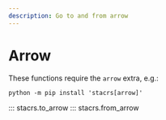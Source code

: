 ```yaml
---
description: Go to and from arrow
---
```


# Arrow

These functions require the `arrow` extra, e.g.:

```shell
python -m pip install 'stacrs[arrow]'
```

::: stacrs.to_arrow
::: stacrs.from_arrow
